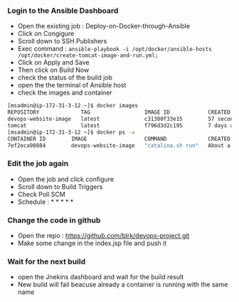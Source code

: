 ### Login to the Ansible Dashboard 
* Open the existing job : Deploy-on-Docker-through-Ansible
* Click on Congigure
* Scroll down to SSH Publishers
* Exec command : ``` ansible-playbook -i /opt/docker/ansible-hosts /opt/docker/create-tomcat-image-and-run.yml; ```
* Click on Apply and Save 
* Then click on Build Now
* check the status of the build job
* open the the terminal of Ansible host
* check the images and container
``` bash
[msadmin@ip-172-31-3-12 ~]$ docker images
REPOSITORY             TAG                 IMAGE ID            CREATED             SIZE
devops-website-image   latest              c31380f33e15        57 seconds ago      647MB
tomcat                 latest              f796d3d2c195        7 days ago          647MB
[msadmin@ip-172-31-3-12 ~]$ docker ps -a
CONTAINER ID        IMAGE                  COMMAND             CREATED              STATUS              PORTS                    NAMES
7ef2eca90884        devops-website-image   "catalina.sh run"   About a minute ago   Up About a minute   0.0.0.0:8080->8080/tcp   devops-website
```
### Edit the job again
* Open the job and click configure
* Scroll down to Build Triggers
* Check Poll SCM
* Schedule : * * * * *
### Change the code in github
* Open the repo : https://github.com/blrk/devops-project.git
* Make some change in the index.jsp file and push it
### Wait for the next build
* open the Jnekins dashboard and wait for the build result 
* New build will fail beacuse already a container is running with the same name
